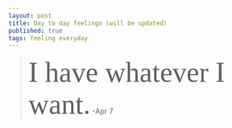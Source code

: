 ```yaml
---
layout: post
title: Day to day feelings (will be updated)
published: true
tags: feeling everyday
---
```



> <span style="font-family:Papyrus; font-size:4em">I have whatever I want.</span>  -Apr 7



